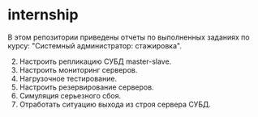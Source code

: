 # internship
В этом репозитории приведены отчеты по выполненных заданиях по курсу:
"Системный администратор: стажировка".

2. Настроить репликацию СУБД master-slave.
3. Настроить мониторинг серверов.
4. Нагрузочное тестирование.
5. Настроить резервирование серверов.
6. Симуляция серьезного сбоя.
7. Отработать ситуацию выхода из строя сервера СУБД.


